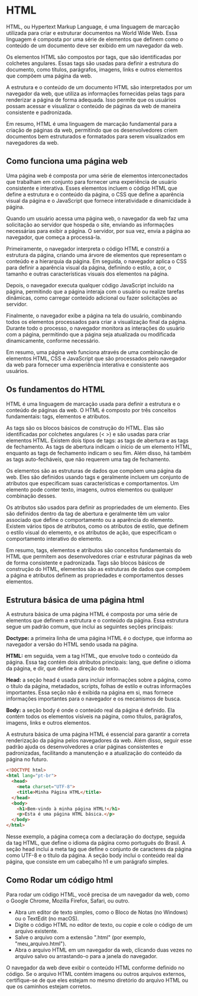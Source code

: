 # HTML

HTML, ou Hypertext Markup Language, é uma linguagem de marcação utilizada para criar e estruturar documentos na World Wide Web. Essa linguagem é composta por uma série de elementos que definem como o conteúdo de um documento deve ser exibido em um navegador da web.

Os elementos HTML são compostos por tags, que são identificadas por colchetes angulares. Essas tags são usadas para definir a estrutura do documento, como títulos, parágrafos, imagens, links e outros elementos que compõem uma página da web.

A estrutura e o conteúdo de um documento HTML são interpretados por um navegador da web, que utiliza as informações fornecidas pelas tags para renderizar a página de forma adequada. Isso permite que os usuários possam acessar e visualizar o conteúdo de páginas da web de maneira consistente e padronizada.

Em resumo, HTML é uma linguagem de marcação fundamental para a criação de páginas da web, permitindo que os desenvolvedores criem documentos bem estruturados e formatados para serem visualizados em navegadores da web.

## Como funciona uma página web

Uma página web é composta por uma série de elementos interconectados que trabalham em conjunto para fornecer uma experiência de usuário consistente e interativa. Esses elementos incluem o código HTML que define a estrutura e o conteúdo da página, o CSS que define a aparência visual da página e o JavaScript que fornece interatividade e dinamicidade à página.

Quando um usuário acessa uma página web, o navegador da web faz uma solicitação ao servidor que hospeda o site, enviando as informações necessárias para exibir a página. O servidor, por sua vez, envia a página ao navegador, que começa a processá-la.

Primeiramente, o navegador interpreta o código HTML e constrói a estrutura da página, criando uma árvore de elementos que representam o conteúdo e a hierarquia da página. Em seguida, o navegador aplica o CSS para definir a aparência visual da página, definindo o estilo, a cor, o tamanho e outras características visuais dos elementos na página.

Depois, o navegador executa qualquer código JavaScript incluído na página, permitindo que a página interaja com o usuário ou realize tarefas dinâmicas, como carregar conteúdo adicional ou fazer solicitações ao servidor.

Finalmente, o navegador exibe a página na tela do usuário, combinando todos os elementos processados para criar a visualização final da página. Durante todo o processo, o navegador monitora as interações do usuário com a página, permitindo que a página seja atualizada ou modificada dinamicamente, conforme necessário.

Em resumo, uma página web funciona através de uma combinação de elementos HTML, CSS e JavaScript que são processados pelo navegador da web para fornecer uma experiência interativa e consistente aos usuários.

## Os fundamentos do HTML

HTML é uma linguagem de marcação usada para definir a estrutura e o conteúdo de páginas da web. O HTML é composto por três conceitos fundamentais: tags, elementos e atributos.

As tags são os blocos básicos de construção do HTML. Elas são identificadas por colchetes angulares (< >) e são usadas para criar elementos HTML. Existem dois tipos de tags: as tags de abertura e as tags de fechamento. As tags de abertura indicam o início de um elemento HTML, enquanto as tags de fechamento indicam o seu fim. Além disso, há também as tags auto-fecháveis, que não requerem uma tag de fechamento.

Os elementos são as estruturas de dados que compõem uma página da web. Eles são definidos usando tags e geralmente incluem um conjunto de atributos que especificam suas características e comportamentos. Um elemento pode conter texto, imagens, outros elementos ou qualquer combinação desses.

Os atributos são usados para definir as propriedades de um elemento. Eles são definidos dentro da tag de abertura e geralmente têm um valor associado que define o comportamento ou a aparência do elemento. Existem vários tipos de atributos, como os atributos de estilo, que definem o estilo visual do elemento, e os atributos de ação, que especificam o comportamento interativo do elemento.

Em resumo, tags, elementos e atributos são conceitos fundamentais do HTML que permitem aos desenvolvedores criar e estruturar páginas da web de forma consistente e padronizada. Tags são blocos básicos de construção do HTML, elementos são as estruturas de dados que compõem a página e atributos definem as propriedades e comportamentos desses elementos.

## Estrutura básica de uma página html

A estrutura básica de uma página HTML é composta por uma série de elementos que definem a estrutura e o conteúdo da página. Essa estrutura segue um padrão comum, que inclui as seguintes seções principais:

**Doctype:** a primeira linha de uma página HTML é o doctype, que informa ao navegador a versão do HTML sendo usada na página.

**HTML:** em seguida, vem a tag HTML, que envolve todo o conteúdo da página. Essa tag contém dois atributos principais: lang, que define o idioma da página, e dir, que define a direção do texto.

**Head:** a seção head é usada para incluir informações sobre a página, como o título da página, metadados, scripts, folhas de estilo e outras informações importantes. Essa seção não é exibida na página em si, mas fornece informações importantes para o navegador e os mecanismos de busca.

**Body:** a seção body é onde o conteúdo real da página é definido. Ela contém todos os elementos visíveis na página, como títulos, parágrafos, imagens, links e outros elementos.

A estrutura básica de uma página HTML é essencial para garantir a correta renderização da página pelos navegadores da web. Além disso, seguir esse padrão ajuda os desenvolvedores a criar páginas consistentes e padronizadas, facilitando a manutenção e a atualização do conteúdo da página no futuro.

```html
<!DOCTYPE html>
<html lang="pt-br">
  <head>
    <meta charset="UTF-8">
    <title>Minha Página HTML</title>
  </head>
  <body>
    <h1>Bem-vindo à minha página HTML!</h1>
    <p>Esta é uma página HTML básica.</p>
  </body>
</html>
```

Nesse exemplo, a página começa com a declaração do doctype, seguida da tag HTML, que define o idioma da página como português do Brasil. A seção head inclui a meta tag que define o conjunto de caracteres da página como UTF-8 e o título da página. A seção body inclui o conteúdo real da página, que consiste em um cabeçalho h1 e um parágrafo simples.

## Como Rodar um código html

Para rodar um código HTML, você precisa de um navegador da web, como o Google Chrome, Mozilla Firefox, Safari, ou outro.

- Abra um editor de texto simples, como o Bloco de Notas (no Windows) ou o TextEdit (no macOS).
- Digite o código HTML no editor de texto, ou copie e cole o código de um arquivo existente.
- Salve o arquivo com a extensão ".html" (por exemplo, "meu_arquivo.html").
- Abra o arquivo HTML em um navegador da web, clicando duas vezes no arquivo salvo ou arrastando-o para a janela do navegador.

O navegador da web deve exibir o conteúdo HTML conforme definido no código. Se o arquivo HTML contém imagens ou outros arquivos externos, certifique-se de que eles estejam no mesmo diretório do arquivo HTML ou que os caminhos estejam corretos.
